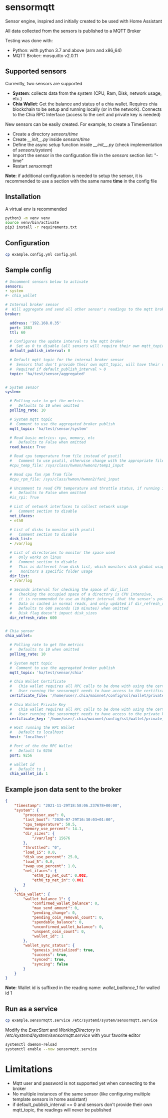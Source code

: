 # sensormqtt

Sensor engine, inspired and initially created to be used with Home Assistant

All data collected from the sensors is published to a MQTT Broker

Testing was done with:
- Python: with python 3.7 and above (arm and x86_64)
- MQTT Broker: mosquitto v2.0.11


## Supported sensors

Currently, two sensors are supported

- **System**: collects data from the system (CPU, Ram, Disk, network usage, etc.)
- **Chia Wallet**: Get the balance and status of a chia wallet. Requires chia blockchain to be setup and running locally (or in the network). Connects to the Chia RPC Interface (access to the cert and private key is needed)

New sensors can be easily created. For example, to create a TimeSensor:
- Create a directory *sensors/time*
- Create *\_\_init\_\_.py* inside *sensors/time*
- Define the async setup function inside *\_\_init\_\_.py* (check implementation of *sensors/system*)
- Import the sensor in the configuration file in the *sensors* section list: "- time"
- Restart *sensormqtt*

**Note**: if additional configuration is needed to setup the sensor, it is recommended to use a section with the same name **time** in the config file

## Installation

A virtual env is recommended

```bash
python3 -m venv venv
source venv/bin/activate
pip3 install -r requirements.txt
```


## Configuration

```bash
cp example.config.yml config.yml
```

## Sample config

```yaml
# Uncomment sensors below to activate
sensors:
- system
#- chia_wallet

# Internal broker sensor
#  Will aggregate and send all other sensor's readings to the mqtt broker
broker:

  address: '192.168.0.35'
  port: 1883
  ttl: 60

  # Configures the update interval to the mqtt broker
  #  Set as 0 to disable (all sensors will require their own mqtt_topic section defined)
  default_publish_interval: 0

  # Default mqtt topic for the internal broker sensor
  #  Sensors that don't provide their own mqtt_topic, will have their readings aggregated and published at once
  #  Required if default_publish_interval > 0
  topic: 'ha/test/sensor/aggregated'


# System sensor
system:

  # Polling rate to get the metrics
  #   Defaults to 10 when omitted
  polling_rate: 10

  # System mqtt topic
  #  Comment to use the aggregated broker publish
  mqtt_topic: 'ha/test/sensor/system'

  # Read basic metrics: cpu, memory, etc
  #   Defaults to False when omitted
  read_basic: True

  # Read cpu temperature from file instead of psutil
  #   Comment to use psutil, otherwise change with the appropriate file
  #cpu_temp_file: /sys/class/hwmon/hwmon1/temp1_input

  # Read cpu fan rpm from file
  #cpu_rpm_file: /sys/class/hwmon/hwmon2/fan1_input

  # Uncomment to read CPU temperature and throttle status, if running in the raspbery pi
  #   Defaults to False when omitted
  #is_rpi: True

  # List of network interfaces to collect network usage
  #   Comment section to disable
  net_ifaces:
  - eth0

  # List of disks to monitor with psutil
  #   Comment section to disable
  disk_list:
  - /var/log

  # List of directories to monitor the space used
  #   Only works on linux
  #   Comment section to disable
  #   This is different from disk list, which monitors disk global usage and this
  #    monitors a specific folder usage
  dir_list:
  - /var/log

  # Seconds interval for checking the space of dir_list
  #   Checking the occupied space of a directory is CPU intensive,
  #   it is recommended to use an higher interval that the sensor's polling_rate
  #   Data is cached in normal reads, and only updated if dir_refresh_rate seconds have passed
  #   Defaults to 600 seconds (10 minutes) when omitted
  #   Disk flag doesn't impact disk_sizes
  dir_refresh_rate: 600


# Chia sensor
chia_wallet:

  # Polling rate to get the metrics
  #   Defaults to 10 when omitted
  polling_rate: 10

  # System mqtt topic
  #  Comment to use the aggregated broker publish
  mqtt_topic: 'ha/test/sensor/chia'

  # Chia Wallet Certificate
  #   Chia wallet requires all RPC calls to be done with using the certificate and private key
  #   User running the sensormqtt needs to have access to the certificate
  certificate_file: '/home/user/.chia/mainnet/config/ssl/wallet/private_wallet.crt'

  # Chia Wallet Private Key
  #   Chia wallet requires all RPC calls to be done with using the certificate and private key
  #   User running the sensormqtt needs to have access to the private key
  certificate_key: '/home/user/.chia/mainnet/config/ssl/wallet/private_wallet.key'

  # Host running the RPC Wallet
  #   Default to localhost
  host: 'localhost'

  # Port of the the RPC Wallet
  #   Default to 9256
  port: 9256

  # wallet id
  #   Default to 1
  chia_wallet_id: 1
```

## Example json data sent to the broker
```json
{
    "timestamp": "2021-11-29T18:58:06.237678+00:00",
    "system": {
        "processor_use": 0,
        "last_boot": "2020-07-29T16:30:03+01:00",
        "cpu_temperature": 50.5,
        "memory_use_percent": 14.1,
        "dir_sizes": {
            "/var/log": 15676
        },
        "throttled": "0",
        "load_15": 0.0,
        "disk_use_percent": 25.0,
        "load_5": 0.0,
        "swap_use_percent": 1.0,
        "net_ifaces": {
            "eth0_tp_net_out": 0.002,
            "eth0_tp_net_in": 0.001
        }
    },
    "chia_wallet": {
        "wallet_balance_1": {
            "confirmed_wallet_balance": 0,
            "max_send_amount": 0,
            "pending_change": 0,
            "pending_coin_removal_count": 0,
            "spendable_balance": 0,
            "unconfirmed_wallet_balance": 0,
            "unspent_coin_count": 0,
            "wallet_id": 1
        },
        "wallet_sync_status": {
            "genesis_initialized": true,
            "success": true,
            "synced": true,
            "syncing": false
        }
    }
}
```

**Note**: Wallet id is suffixed in the reading name: *wallet_ballance_1* for walled id 1

## Run as a service

```bash
cp example.sensormqtt.service /etc/systemd/system/sensormqtt.service
```
Modify the *ExecStart* and *WorkingDirectory* in */etc/systemd/system/sensormqtt.service* with your favorite editor

```bash
systemctl daemon-reload
systemctl enable --now sensormqtt.service
```

# Limitations
- Mqtt user and password is not supported yet when connecting to the broker
- No multiple instances of the same sensor (like configuring multiple template sensors in home assistant)
- if default_publish_interval == 0 and sensors don't provide their own mqtt_topic, the readings will never be published

